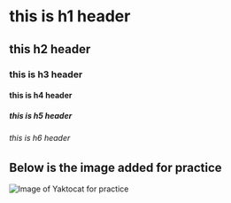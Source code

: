 # this is h1 header
## this h2 header
### this is h3 header
#### this is h4 header
##### this is h5 header
###### this is h6 header

## Below is the image added for practice
![Image of Yaktocat for practice](https://octodex.github.com/images/yaktocat.png)
